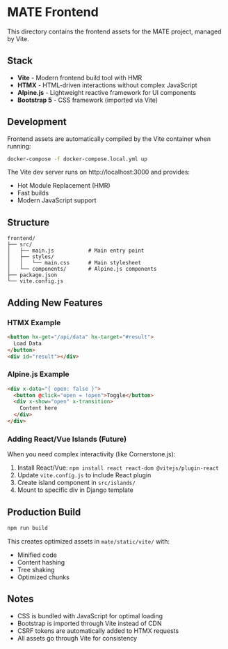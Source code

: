 # MATE Frontend

This directory contains the frontend assets for the MATE project, managed by Vite.

## Stack

- **Vite** - Modern frontend build tool with HMR
- **HTMX** - HTML-driven interactions without complex JavaScript
- **Alpine.js** - Lightweight reactive framework for UI components
- **Bootstrap 5** - CSS framework (imported via Vite)

## Development

Frontend assets are automatically compiled by the Vite container when running:

```bash
docker-compose -f docker-compose.local.yml up
```

The Vite dev server runs on http://localhost:3000 and provides:
- Hot Module Replacement (HMR)
- Fast builds
- Modern JavaScript support

## Structure

```
frontend/
├── src/
│   ├── main.js           # Main entry point
│   ├── styles/
│   │   └── main.css      # Main stylesheet
│   └── components/       # Alpine.js components
├── package.json
└── vite.config.js
```

## Adding New Features

### HTMX Example
```html
<button hx-get="/api/data" hx-target="#result">
  Load Data
</button>
<div id="result"></div>
```

### Alpine.js Example
```html
<div x-data="{ open: false }">
  <button @click="open = !open">Toggle</button>
  <div x-show="open" x-transition>
    Content here
  </div>
</div>
```

### Adding React/Vue Islands (Future)

When you need complex interactivity (like Cornerstone.js):

1. Install React/Vue: `npm install react react-dom @vitejs/plugin-react`
2. Update `vite.config.js` to include React plugin
3. Create island component in `src/islands/`
4. Mount to specific div in Django template

## Production Build

```bash
npm run build
```

This creates optimized assets in `mate/static/vite/` with:
- Minified code
- Content hashing
- Tree shaking
- Optimized chunks

## Notes

- CSS is bundled with JavaScript for optimal loading
- Bootstrap is imported through Vite instead of CDN
- CSRF tokens are automatically added to HTMX requests
- All assets go through Vite for consistency

